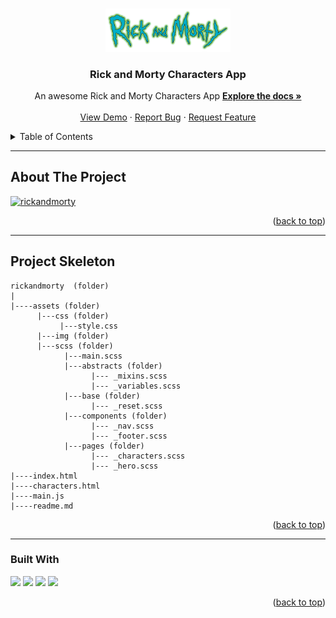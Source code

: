 <a name="readme-top"></a>
 
 
<!-- PROJECT LOGO -->
<br />
<div align="center">
  <a href="https://github.com/ibrsec/rickandmorty/">
    <img src="./assets/img/hero-text.png" alt="Logo" width="200" >
  </a>

  <h3 align="center">Rick and Morty Characters App</h3>

  <p align="center">
    An awesome Rick and Morty Characters App
    <a href="https://github.com/ibrsec/rickandmorty"><strong>Explore the docs »</strong></a>
    <br />
    <br />
    <a href="https://rickandmorty-gamma-three.vercel.app/">View Demo</a>
    ·
    <a href="https://github.com/ibrsec/rickandmorty/issues">Report Bug</a>
    ·
    <a href="https://github.com/ibrsec/rickandmorty/issues">Request Feature</a>
  </p>
</div>



<!-- TABLE OF CONTENTS -->
<details>
  <summary>Table of Contents</summary>
  <ol>
    <li><a href="#about-the-project">About The Project</a></li>
     <!-- <li><a href="#figma">Figma</a></li> -->
     <li><a href="#project-skeleton">Project Skeleton</a></li>
     <li><a href="#built-with">Built With</a></li>
    <!-- <li>
      <a href="#getting-started">Getting Started</a>
      <ul>
        <li><a href="#prerequisites">Prerequisites</a></li>
        <li><a href="#installation">Installation</a></li>
      </ul>
    </li>
    <li><a href="#usage">Usage</a></li>
    <li><a href="#roadmap">Roadmap</a></li>
    <li><a href="#contributing">Contributing</a></li>
    <li><a href="#license">License</a></li>
    <li><a href="#contact">Contact</a></li>
    <li><a href="#acknowledgments">Acknowledgments</a></li> -->

    
  </ol>
</details>





---

<!-- ABOUT THE PROJECT -->
## About The Project

[![rickandmorty](./assets/img/project.gif)](https://rickandmorty-gamma-three.vercel.app/)




<p align="right">(<a href="#readme-top">back to top</a>)</p>


---

<!-- ## Figma 

<a href="https://www.figma.com/file/ePyCHKsx2ODB32uLgyUEEd/bootstrap-home-page?type=design&node-id=0%3A1&mode=design&t=edDzadCB9Ev5FS1a-1">Figma Link</a>  

  <p align="right">(<a href="#readme-top">back to top</a>)</p>




--- -->

## Project Skeleton 

```
rickandmorty  (folder)
|
|----assets (folder)
      |---css (folder)
           |---style.css
      |---img (folder)   
      |---scss (folder)
            |---main.scss
            |---abstracts (folder)
                  |--- _mixins.scss
                  |--- _variables.scss 
            |---base (folder)
                  |--- _reset.scss
            |---components (folder)
                  |--- _nav.scss
                  |--- _footer.scss   
            |---pages (folder)
                  |--- _characters.scss
                  |--- _hero.scss    
|----index.html      
|----characters.html   
|----main.js
|----readme.md
```

<p align="right">(<a href="#readme-top">back to top</a>)</p>

---

### Built With

 
<!-- https://dev.to/envoy_/150-badges-for-github-pnk  search skills-->

 <img src="https://img.shields.io/badge/HTML-239120?style=for-the-badge&logo=html5&logoColor=white">
 <img src="https://img.shields.io/badge/CSS-239120?&style=for-the-badge&logo=css3&logoColor=white&color=red"> 
 <img src="https://img.shields.io/badge/JavaScript-F7DF1E?style=for-the-badge&logo=javascript&logoColor=black"> 
 <!-- <img src="https://img.shields.io/badge/Bootstrap-563D7C?style=for-the-badge&logo=bootstrap&logoColor=white">  -->
 <img src="https://img.shields.io/badge/Sass-CC6699?style=for-the-badge&logo=sass&logoColor=white"> 
 




<p align="right">(<a href="#readme-top">back to top</a>)</p>




